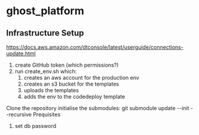 # ghost_platform


## Infrastructure Setup

https://docs.aws.amazon.com/dtconsole/latest/userguide/connections-update.html
1. create GitHub token (which permissions?)
2. run create_env.sh which:
    1. creates an aws account for the production env
    2. creates an s3 bucket for the templates
    3. uploads the templates
    4. adds the env to the codedeploy template


Clone the repository
initialise the submodules: git submodule update --init --recursive
Prequisites

1. set db password
